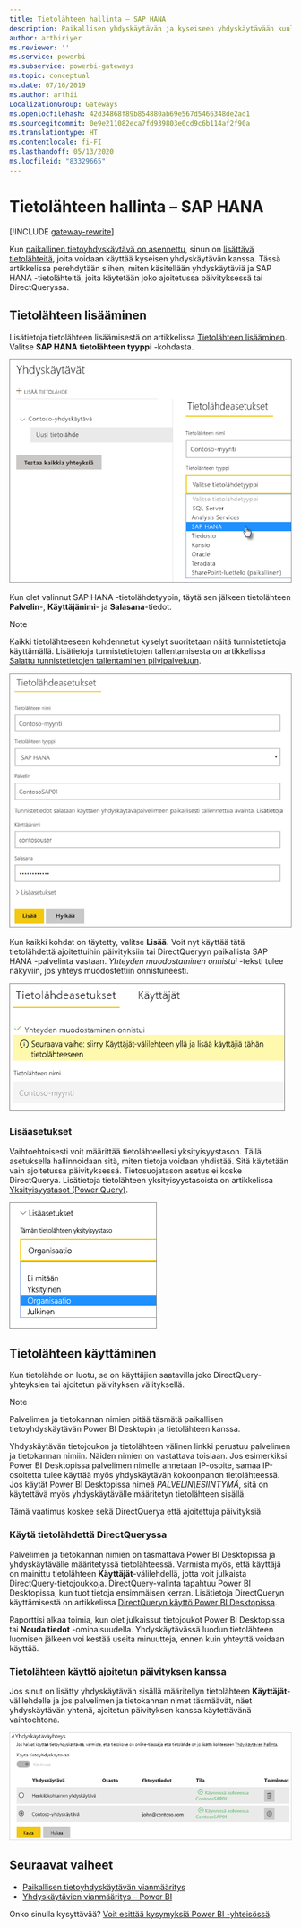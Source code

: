 ```yaml
---
title: Tietolähteen hallinta – SAP HANA
description: Paikallisen yhdyskäytävän ja kyseiseen yhdyskäytävään kuuluvien tietolähteiden hallinta. Tämä artikkeli koskee SAP HANAa.
author: arthiriyer
ms.reviewer: ''
ms.service: powerbi
ms.subservice: powerbi-gateways
ms.topic: conceptual
ms.date: 07/16/2019
ms.author: arthii
LocalizationGroup: Gateways
ms.openlocfilehash: 42d34868f89b854880ab69e567d5466348de2ad1
ms.sourcegitcommit: 0e9e211082eca7fd939803e0cd9c6b114af2f90a
ms.translationtype: HT
ms.contentlocale: fi-FI
ms.lasthandoff: 05/13/2020
ms.locfileid: "83329665"
---
```

# <a name="manage-your-data-source---sap-hana"></a>Tietolähteen hallinta – SAP HANA

[!INCLUDE [gateway-rewrite](../includes/gateway-rewrite.md)]

Kun [paikallinen tietoyhdyskäytävä on asennettu](/data-integration/gateway/service-gateway-install), sinun on [lisättävä tietolähteitä](service-gateway-data-sources.md#add-a-data-source), joita voidaan käyttää kyseisen yhdyskäytävän kanssa. Tässä artikkelissa perehdytään siihen, miten käsitellään yhdyskäytäviä ja SAP HANA -tietolähteitä, joita käytetään joko ajoitetussa päivityksessä tai DirectQueryssa.

## <a name="add-a-data-source"></a>Tietolähteen lisääminen

Lisätietoja tietolähteen lisäämisestä on artikkelissa [Tietolähteen lisääminen](service-gateway-data-sources.md#add-a-data-source). Valitse **SAP HANA** **tietolähteen tyyppi** -kohdasta.

![SAP HANA -tietolähteen lisääminen](media/service-gateway-enterprise-manage-sap/datasourcesettings2-sap.png)

Kun olet valinnut SAP HANA -tietolähdetyypin, täytä sen jälkeen tietolähteen **Palvelin**-, **Käyttäjänimi**- ja **Salasana**-tiedot.

> [!NOTE]
> Kaikki tietolähteeseen kohdennetut kyselyt suoritetaan näitä tunnistetietoja käyttämällä. Lisätietoja tunnistetietojen tallentamisesta on artikkelissa [Salattu tunnistetietojen tallentaminen pilvipalveluun](service-gateway-data-sources.md#store-encrypted-credentials-in-the-cloud).

![Tietolähdeasetusten täyttäminen](media/service-gateway-enterprise-manage-sap/datasourcesettings3-sap.png)

Kun kaikki kohdat on täytetty, valitse **Lisää.** Voit nyt käyttää tätä tietolähdettä ajoitettuihin päivityksiin tai DirectQueryyn paikallista SAP HANA -palvelinta vastaan. *Yhteyden muodostaminen onnistui* -teksti tulee näkyviin, jos yhteys muodostettiin onnistuneesti.

![Yhteyden tilan näyttäminen](media/service-gateway-enterprise-manage-sap/datasourcesettings4.png)

### <a name="advanced-settings"></a>Lisäasetukset

Vaihtoehtoisesti voit määrittää tietolähteellesi yksityisyystason. Tällä asetuksella hallinnoidaan sitä, miten tietoja voidaan yhdistää. Sitä käytetään vain ajoitetussa päivityksessä. Tietosuojatason asetus ei koske DirectQuerya. Lisätietoja tietolähteen yksityisyystasoista on artikkelissa [Yksityisyystasot (Power Query)](https://support.office.com/article/Privacy-levels-Power-Query-CC3EDE4D-359E-4B28-BC72-9BEE7900B540).

![Yksityisyystason määrittäminen](media/service-gateway-enterprise-manage-sap/datasourcesettings9.png)

## <a name="use-the-data-source"></a>Tietolähteen käyttäminen

Kun tietolähde on luotu, se on käyttäjien saatavilla joko DirectQuery-yhteyksien tai ajoitetun päivityksen välityksellä.

> [!NOTE]
> Palvelimen ja tietokannan nimien pitää täsmätä paikallisen tietoyhdyskäytävän Power BI Desktopin ja tietolähteen kanssa.

Yhdyskäytävän tietojoukon ja tietolähteen välinen linkki perustuu palvelimen ja tietokannan nimiin. Näiden nimien on vastattava toisiaan. Jos esimerkiksi Power BI Desktopissa palvelimen nimelle annetaan IP-osoite, samaa IP-osoitetta tulee käyttää myös yhdyskäytävän kokoonpanon tietolähteessä. Jos käytät Power BI Desktopissa nimeä *PALVELIN\ESIINTYMÄ*, sitä on käytettävä myös yhdyskäytävälle määritetyn tietolähteen sisällä.

Tämä vaatimus koskee sekä DirectQuerya että ajoitettuja päivityksiä.

### <a name="use-the-data-source-with-directquery-connections"></a>Käytä tietolähdettä DirectQueryssa

Palvelimen ja tietokannan nimien on täsmättävä Power BI Desktopissa ja yhdyskäytävälle määritetyssä tietolähteessä. Varmista myös, että käyttäjä on mainittu tietolähteen **Käyttäjät**-välilehdellä, jotta voit julkaista DirectQuery-tietojoukkoja. DirectQuery-valinta tapahtuu Power BI Desktopissa, kun tuot tietoja ensimmäisen kerran. Lisätietoja DirectQueryn käyttämisestä on artikkelissa [DirectQueryn käyttö Power BI Desktopissa](desktop-use-directquery.md).

Raporttisi alkaa toimia, kun olet julkaissut tietojoukot Power BI Desktopissa tai **Nouda tiedot** -ominaisuudella. Yhdyskäytävässä luodun tietolähteen luomisen jälkeen voi kestää useita minuutteja, ennen kuin yhteyttä voidaan käyttää.

### <a name="use-the-data-source-with-scheduled-refresh"></a>Tietolähteen käyttö ajoitetun päivityksen kanssa

Jos sinut on lisätty yhdyskäytävän sisällä määritellyn tietolähteen **Käyttäjät**-välilehdelle ja jos palvelimen ja tietokannan nimet täsmäävät, näet yhdyskäytävän yhtenä, ajoitetun päivityksen kanssa käytettävänä vaihtoehtona.

![Käyttäjien näyttäminen](media/service-gateway-enterprise-manage-sap/powerbi-gateway-enterprise-schedule-refresh.png)

## <a name="next-steps"></a>Seuraavat vaiheet

* [Paikallisen tietoyhdyskäytävän vianmääritys](/data-integration/gateway/service-gateway-tshoot)
* [Yhdyskäytävien vianmääritys – Power BI](service-gateway-onprem-tshoot.md) 

Onko sinulla kysyttävää? [Voit esittää kysymyksiä Power BI -yhteisössä](https://community.powerbi.com/).

